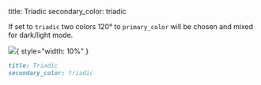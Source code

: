 title: Triadic
secondary_color: triadic

If set to `triadic` two colors 120° to `primary_color` will be chosen and mixed for dark/light mode.

![](../../../../img/sc_triadic.svg){ style="width: 10%" }

```markdown
title: Triadic
secondary_color: triadic
```

